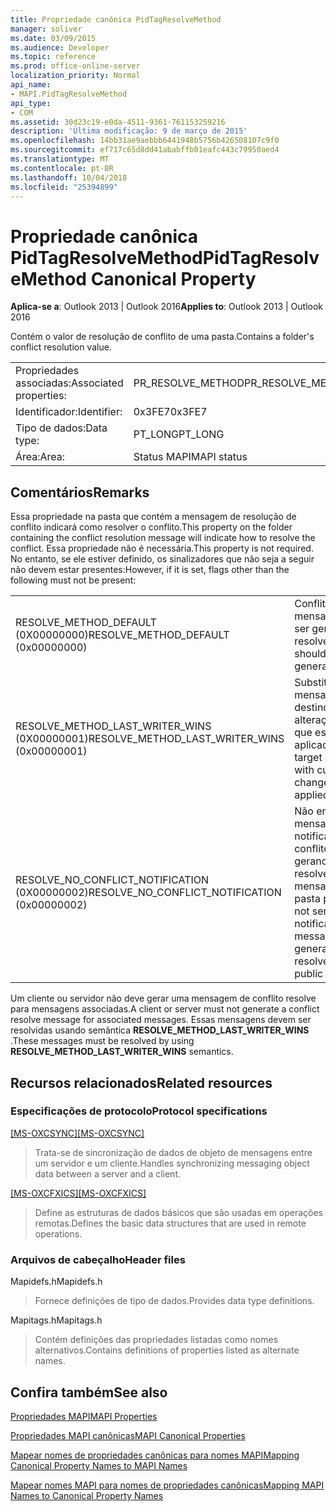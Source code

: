 ```yaml
---
title: Propriedade canônica PidTagResolveMethod
manager: soliver
ms.date: 03/09/2015
ms.audience: Developer
ms.topic: reference
ms.prod: office-online-server
localization_priority: Normal
api_name:
- MAPI.PidTagResolveMethod
api_type:
- COM
ms.assetid: 30d23c19-e0da-4511-9361-761153259216
description: 'Última modificação: 9 de março de 2015'
ms.openlocfilehash: 14bb31ae9aebbb6441948b5756b426508107c9f0
ms.sourcegitcommit: ef717c65d8dd41ababffb01eafc443c79950aed4
ms.translationtype: MT
ms.contentlocale: pt-BR
ms.lasthandoff: 10/04/2018
ms.locfileid: "25394899"
---
```

# <a name="pidtagresolvemethod-canonical-property"></a><span data-ttu-id="cca8f-103">Propriedade canônica PidTagResolveMethod</span><span class="sxs-lookup"><span data-stu-id="cca8f-103">PidTagResolveMethod Canonical Property</span></span>

  
  
<span data-ttu-id="cca8f-104">**Aplica-se a**: Outlook 2013 | Outlook 2016</span><span class="sxs-lookup"><span data-stu-id="cca8f-104">**Applies to**: Outlook 2013 | Outlook 2016</span></span> 
  
<span data-ttu-id="cca8f-105">Contém o valor de resolução de conflito de uma pasta.</span><span class="sxs-lookup"><span data-stu-id="cca8f-105">Contains a folder's conflict resolution value.</span></span>
  
|||
|:-----|:-----|
|<span data-ttu-id="cca8f-106">Propriedades associadas:</span><span class="sxs-lookup"><span data-stu-id="cca8f-106">Associated properties:</span></span>  <br/> |<span data-ttu-id="cca8f-107">PR_RESOLVE_METHOD</span><span class="sxs-lookup"><span data-stu-id="cca8f-107">PR_RESOLVE_METHOD</span></span>  <br/> |
|<span data-ttu-id="cca8f-108">Identificador:</span><span class="sxs-lookup"><span data-stu-id="cca8f-108">Identifier:</span></span>  <br/> |<span data-ttu-id="cca8f-109">0x3FE7</span><span class="sxs-lookup"><span data-stu-id="cca8f-109">0x3FE7</span></span>  <br/> |
|<span data-ttu-id="cca8f-110">Tipo de dados:</span><span class="sxs-lookup"><span data-stu-id="cca8f-110">Data type:</span></span>  <br/> |<span data-ttu-id="cca8f-111">PT_LONG</span><span class="sxs-lookup"><span data-stu-id="cca8f-111">PT_LONG</span></span>  <br/> |
|<span data-ttu-id="cca8f-112">Área:</span><span class="sxs-lookup"><span data-stu-id="cca8f-112">Area:</span></span>  <br/> |<span data-ttu-id="cca8f-113">Status MAPI</span><span class="sxs-lookup"><span data-stu-id="cca8f-113">MAPI status</span></span>  <br/> |
   
## <a name="remarks"></a><span data-ttu-id="cca8f-114">Comentários</span><span class="sxs-lookup"><span data-stu-id="cca8f-114">Remarks</span></span>

<span data-ttu-id="cca8f-115">Essa propriedade na pasta que contém a mensagem de resolução de conflito indicará como resolver o conflito.</span><span class="sxs-lookup"><span data-stu-id="cca8f-115">This property on the folder containing the conflict resolution message will indicate how to resolve the conflict.</span></span> <span data-ttu-id="cca8f-116">Essa propriedade não é necessária.</span><span class="sxs-lookup"><span data-stu-id="cca8f-116">This property is not required.</span></span> <span data-ttu-id="cca8f-117">No entanto, se ele estiver definido, os sinalizadores que não seja a seguir não devem estar presentes:</span><span class="sxs-lookup"><span data-stu-id="cca8f-117">However, if it is set, flags other than the following must not be present:</span></span>
  
|||
|:-----|:-----|
|<span data-ttu-id="cca8f-118">RESOLVE_METHOD_DEFAULT (0X00000000)</span><span class="sxs-lookup"><span data-stu-id="cca8f-118">RESOLVE_METHOD_DEFAULT (0x00000000)</span></span>  <br/> |<span data-ttu-id="cca8f-119">Conflito resolver mensagem deve ser gerada.</span><span class="sxs-lookup"><span data-stu-id="cca8f-119">Conflict resolve message should be generated.</span></span>  <br/> |
|<span data-ttu-id="cca8f-120">RESOLVE_METHOD_LAST_WRITER_WINS (0X00000001)</span><span class="sxs-lookup"><span data-stu-id="cca8f-120">RESOLVE_METHOD_LAST_WRITER_WINS (0x00000001)</span></span>  <br/> |<span data-ttu-id="cca8f-121">Substitua a mensagem de destino com alterações atuais que está sendo aplicadas.</span><span class="sxs-lookup"><span data-stu-id="cca8f-121">Overwrite target message with current changes being applied.</span></span>  <br/> |
|<span data-ttu-id="cca8f-122">RESOLVE_NO_CONFLICT_NOTIFICATION (0X00000002)</span><span class="sxs-lookup"><span data-stu-id="cca8f-122">RESOLVE_NO_CONFLICT_NOTIFICATION (0x00000002)</span></span>  <br/> |<span data-ttu-id="cca8f-123">Não envie mensagem de notificação de conflito quando gerando conflito resolver a mensagem na pasta pública.</span><span class="sxs-lookup"><span data-stu-id="cca8f-123">Do not send conflict notification message when generating conflict resolve message in public folder.</span></span>  <br/> |
   
<span data-ttu-id="cca8f-124">Um cliente ou servidor não deve gerar uma mensagem de conflito resolve para mensagens associadas.</span><span class="sxs-lookup"><span data-stu-id="cca8f-124">A client or server must not generate a conflict resolve message for associated messages.</span></span> <span data-ttu-id="cca8f-125">Essas mensagens devem ser resolvidas usando semântica **RESOLVE_METHOD_LAST_WRITER_WINS** .</span><span class="sxs-lookup"><span data-stu-id="cca8f-125">These messages must be resolved by using **RESOLVE_METHOD_LAST_WRITER_WINS** semantics.</span></span> 
  
## <a name="related-resources"></a><span data-ttu-id="cca8f-126">Recursos relacionados</span><span class="sxs-lookup"><span data-stu-id="cca8f-126">Related resources</span></span>

### <a name="protocol-specifications"></a><span data-ttu-id="cca8f-127">Especificações de protocolo</span><span class="sxs-lookup"><span data-stu-id="cca8f-127">Protocol specifications</span></span>

<span data-ttu-id="cca8f-128">[[MS-OXCSYNC]](https://msdn.microsoft.com/library/fd3e23ef-341a-4a8c-a0e9-6afecbb11c40%28Office.15%29.aspx)</span><span class="sxs-lookup"><span data-stu-id="cca8f-128">[[MS-OXCSYNC]](https://msdn.microsoft.com/library/fd3e23ef-341a-4a8c-a0e9-6afecbb11c40%28Office.15%29.aspx)</span></span>
  
> <span data-ttu-id="cca8f-129">Trata-se de sincronização de dados de objeto de mensagens entre um servidor e um cliente.</span><span class="sxs-lookup"><span data-stu-id="cca8f-129">Handles synchronizing messaging object data between a server and a client.</span></span>
    
<span data-ttu-id="cca8f-130">[[MS-OXCFXICS]](https://msdn.microsoft.com/library/b9752f3d-d50d-44b8-9e6b-608a117c8532%28Office.15%29.aspx)</span><span class="sxs-lookup"><span data-stu-id="cca8f-130">[[MS-OXCFXICS]](https://msdn.microsoft.com/library/b9752f3d-d50d-44b8-9e6b-608a117c8532%28Office.15%29.aspx)</span></span>
  
> <span data-ttu-id="cca8f-131">Define as estruturas de dados básicos que são usadas em operações remotas.</span><span class="sxs-lookup"><span data-stu-id="cca8f-131">Defines the basic data structures that are used in remote operations.</span></span>
    
### <a name="header-files"></a><span data-ttu-id="cca8f-132">Arquivos de cabeçalho</span><span class="sxs-lookup"><span data-stu-id="cca8f-132">Header files</span></span>

<span data-ttu-id="cca8f-133">Mapidefs.h</span><span class="sxs-lookup"><span data-stu-id="cca8f-133">Mapidefs.h</span></span>
  
> <span data-ttu-id="cca8f-134">Fornece definições de tipo de dados.</span><span class="sxs-lookup"><span data-stu-id="cca8f-134">Provides data type definitions.</span></span>
    
<span data-ttu-id="cca8f-135">Mapitags.h</span><span class="sxs-lookup"><span data-stu-id="cca8f-135">Mapitags.h</span></span>
  
> <span data-ttu-id="cca8f-136">Contém definições das propriedades listadas como nomes alternativos.</span><span class="sxs-lookup"><span data-stu-id="cca8f-136">Contains definitions of properties listed as alternate names.</span></span>
    
## <a name="see-also"></a><span data-ttu-id="cca8f-137">Confira também</span><span class="sxs-lookup"><span data-stu-id="cca8f-137">See also</span></span>



[<span data-ttu-id="cca8f-138">Propriedades MAPI</span><span class="sxs-lookup"><span data-stu-id="cca8f-138">MAPI Properties</span></span>](mapi-properties.md)
  
[<span data-ttu-id="cca8f-139">Propriedades MAPI canônicas</span><span class="sxs-lookup"><span data-stu-id="cca8f-139">MAPI Canonical Properties</span></span>](mapi-canonical-properties.md)
  
[<span data-ttu-id="cca8f-140">Mapear nomes de propriedades canônicas para nomes MAPI</span><span class="sxs-lookup"><span data-stu-id="cca8f-140">Mapping Canonical Property Names to MAPI Names</span></span>](mapping-canonical-property-names-to-mapi-names.md)
  
[<span data-ttu-id="cca8f-141">Mapear nomes MAPI para nomes de propriedades canônicas</span><span class="sxs-lookup"><span data-stu-id="cca8f-141">Mapping MAPI Names to Canonical Property Names</span></span>](mapping-mapi-names-to-canonical-property-names.md)

